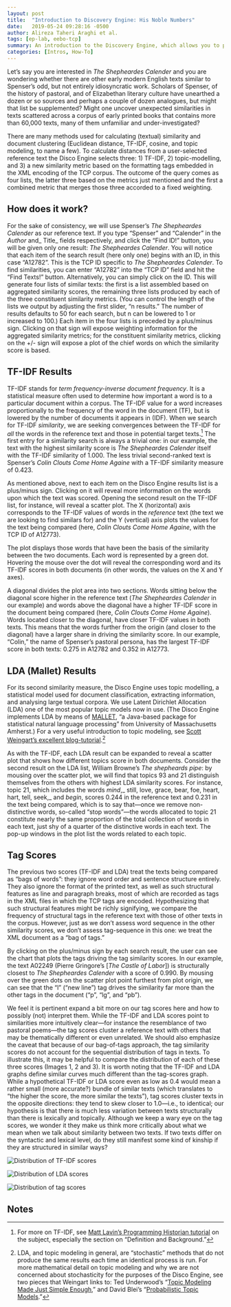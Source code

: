 ```yaml
---
layout: post
title:  "Introduction to Discovery Engine: His Noble Numbers"
date:   2019-05-24 09:28:16 -0500
author: Alireza Taheri Araghi et al.
tags: [ep-lab, eebo-tcp]
summary: An introduction to the Discovery Engine, which allows you to probe similarities between texts in the EEBO-TCP corpus
categories: [Intros, How-To]
---
```


Let’s say you are interested in _The Shepheardes Calender_ and you are wondering whether there are other early modern English texts similar to Spenser’s odd, but not entirely idiosyncratic work. Scholars of Spenser, of the history of pastoral, and of Elizabethan literary culture have unearthed a dozen or so sources and perhaps a couple of dozen analogues, but might that list be supplemented? Might one uncover unexpected similarities in texts scattered across a corpus of early printed books that contains more than 60,000 texts, many of them unfamiliar and under-investigated?

There are many methods used for calculating (textual) similarity and document clustering (Euclidean distance, TF-IDF, cosine, and topic modeling, to name a few). To calculate distances from a user-selected reference text the Disco Engine selects three: 1) TF-IDF, 2) topic-modelling, and 3) a new similarity metric based on the formatting tags embedded in the XML encoding of the TCP corpus. The outcome of the query comes as four lists, the latter three based on the metrics just mentioned and the first a combined metric that merges those three accorded to a fixed weighting.

## How does it work?

For the sake of consistency, we will use Spenser’s _The Shepheardes Calender_ as our reference text. If you type “Spenser” and “Calender” in the _Author_ and_ Title_ fields respectively, and click the “Find ID!” button, you will be given only one result: _The Shepheardes Calender_. You will notice that each item of the search result (here only one) begins with an ID, in this case “A12782”. This is the TCP ID specific to _The Shepheardes Calender_. To find similarities, you can enter “A12782” into the “TCP ID” field and hit the “Find Texts!” button. Alternatively, you can simply click on the ID. This will generate four lists of similar texts: the first is a list assembled based on aggregated similarity scores, the remaining three lists produced by each of the three constituent similarity metrics. (You can control the length of the lists we output by adjusting the first slider, “n results.” The number of results defaults to 50 for each search, but n can be lowered to 1 or increased to 100.) Each item in the four lists is preceded by a plus/minus sign. Clicking on that sign will expose weighting information for the aggregated similarity metrics; for the constituent similarity metrics, clicking on the +/- sign will expose a plot of the chief words on which the similarity score is based.

## TF-IDF Results

TF-IDF stands for _term frequency-inverse document frequency_. It is a statistical measure often used to determine how important a word is to a particular document within a corpus. The TF-IDF value for a word increases proportionally to the frequency of the word in the document (TF), but is lowered by the number of documents it appears in (IDF). When we search for TF-IDF _similarity_, we are seeking convergences between the TF-IDF for _all_ the words in the reference text and those in potential target texts.[^1] The first entry for a similarity search is always a trivial one: in our example, the text with the highest similarity score is _The Shepheardes Calender_ itself with the TF-IDF similarity of 1.000. The less trivial second-ranked text is Spenser’s _Colin Clouts Come Home Againe_ with a TF-IDF similarity measure of 0.423.

As mentioned above, next to each item on the Disco Engine results list is a plus/minus sign. Clicking on it will reveal more information on the words upon which the text was scored. Opening the second result on the TF-IDF list, for instance, will reveal a scatter plot. The X (horizontal) axis corresponds to the TF-IDF values of words in the _reference_ text (the text we are looking to find similars for) and the Y (vertical) axis plots the values for the text being compared (here, _Colin Clouts Come Home Againe_, with the TCP ID of A12773).

The plot displays those words that have been the basis of the similarity between the two documents. Each word is represented by a green dot. Hovering the mouse over the dot will reveal the corresponding word and its TF-IDF scores in both documents (in other words, the values on the X and Y axes).

A diagonal divides the plot area into two sections. Words sitting below the diagonal score higher in the reference text (_The Shepheardes Calender_ in our example) and words above the diagonal have a higher TF-IDF score in the document being compared (here, _Colin Clouts Come Home Againe_). Words located closer to the diagonal, have closer TF-IDF values in both texts. This means that the words further from the origin (and closer to the diagonal) have a larger share in driving the similarity score. In our example, “Colin,” the name of Spenser’s pastoral persona, has the largest TF-IDF score in both texts: 0.275 in A12782 and 0.352 in A12773.

## LDA (Mallet) Results

For its second similarity measure, the Disco Engine uses topic modelling, a statistical model used for document classification, extracting information, and analysing large textual corpora. We use Latent Dirichlet Allocation (LDA) one of the most popular topic models now in use. (The Disco Engine implements LDA by means of [MALLET](http://mallet.cs.umass.edu/), “a Java-based package for statistical natural language processing” from University of Massachusetts Amherst.) For a very useful introduction to topic modeling, see [Scott Weingart’s excellent blog-tutorial](http://www.scottbot.net/HIAL/index.html@p=19113.html).[^2]

As with the TF-IDF, each LDA result can be expanded to reveal a scatter plot that shows how different topics score in both documents. Consider the second result on the LDA list, William Browne’s _The shepheards pipe_: by mousing over the scatter plot, we will find that topics 93 and 21 distinguish themselves from the others with highest LDA similarity scores. For instance, topic 21, which includes the words _mind_,_ still, love, grace, bear, foe, heart, hart, tell, seek,_ and _begin_, scores 0.244 in the reference text and 0.231 in the text being compared, which is to say that—once we remove non-distinctive words, so-called “stop words”—the words allocated to topic 21 constitute nearly the same proportion of the total collection of words in each text, just shy of a quarter of the distinctive words in each text. The pop-up windows in the plot list the words related to each topic.

## Tag Scores

The previous two scores (TF-IDF and LDA) treat the texts being compared as “bags of words”: they ignore word order and sentence structure entirely. They also ignore the format of the printed text, as well as such structural features as line and paragraph breaks, most of which are recorded as tags in the XML files in which the TCP tags are encoded. Hypothesizing that such structural features might be richly signifying, we compare the frequency of structural tags in the reference text with those of other texts in the corpus. However, just as we don’t assess word sequence in the other similarity scores, we don’t assess tag-sequence in this one: we treat the XML document as a “bag of tags.”

By clicking on the plus/minus sign by each search result, the user can see the chart that plots the tags driving the tag similarity scores. In our example, the text A02249 (Pierre Gringore’s [_The Castle of Labor_]) is structurally closest to _The Shepheardes Calender_ with a score of 0.990. By mousing over the green dots on the scatter plot point furthest from plot origin, we can see that the “l” (“new line”) tag drives the similarity far more than the other tags in the document (“p”, “lg”, and “pb”).

We feel it is pertinent expand a bit more on our tag scores here and how to possibly (not) interpret them. While the TF-IDF and LDA scores point to similarities more intuitively clear—for instance the resemblance of two pastoral poems—the tag scores cluster a reference text with others that may be thematically different or even unrelated. We should also emphasize the caveat that because of our bag-of-tags approach, the tag similarity scores do not account for the sequential distribution of tags in texts. To illustrate this, it may be helpful to compare the distribution of each of these three scores (Images 1, 2 and 3). It is worth noting that the TF-IDF and LDA graphs define similar curves much different than the tag-scores graph. While a hypothetical TF-IDF or LDA score even as low as 0.4 would mean a rather small (more accurate?) bundle of similar texts (which translates to “the higher the score, the more similar the texts”), tag scores cluster texts in the opposite directions: they tend to skew closer to 1.0—i.e., to identical; our hypothesis is that there is much less variation between texts structurally than there is lexically and topically. Although we keep a wary eye on the tag scores, we wonder it they make us think more critically about what we mean when we talk about similarity between two texts. If two texts differ on the syntactic and lexical level, do they still manifest some kind of kinship if they are structured in similar ways?

![Distribution of TF-IDF scores](/assets/img/discograph3.png "Distribution of TF-IDF scores")

![Distribution of LDA scores](/assets/img/discograph1.png "Distribution of LDA scores")

![Distribution of tag scores](/assets/img/discograph2.png "Distribution of tag scores")


<!-- Footnotes themselves at the bottom. -->
## Notes

[^1]:
     For more on TF-IDF, see [Matt Lavin’s Programming Historian tutorial](https://programminghistorian.org/en/lessons/analyzing-documents-with-tfidf#tf-idf-definition-and-background) on the subject, especially the section on “Definition and Background.”

[^2]:
     LDA, and topic modeling in general, are “stochastic” methods that do not produce the same results each time an identical process is run. For more mathematical detail on topic modeling and why we are not concerned about stochasticity for the purposes of the Disco Engine, see two pieces that Weingart links to: Ted Underwood’s “[Topic Modeling Made Just Simple Enough](https://tedunderwood.com/2012/04/07/topic-modeling-made-just-simple-enough/),” and David Blei’s “[Probabilistic Topic Models](http://www.cs.columbia.edu/~blei/papers/Blei2012.pdf).”
